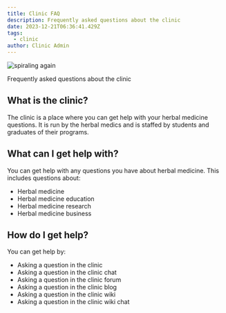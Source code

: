 ```yaml
---
title: Clinic FAQ
description: Frequently asked questions about the clinic
date: 2023-12-21T06:36:41.429Z
tags:
  - clinic
author: Clinic Admin
---
```

![spiraling again](/img/again-repeated.png "Again album cover")

Frequently asked questions about the clinic

## What is the clinic?

The clinic is a place where you can get help with your herbal medicine questions. It is run by the herbal medics and is staffed by students and graduates of their programs.

## What can I get help with?

You can get help with any questions you have about herbal medicine. This includes questions about:

* Herbal medicine
* Herbal medicine education
* Herbal medicine research
* Herbal medicine business

## How do I get help?

You can get help by:

* Asking a question in the clinic
* Asking a question in the clinic chat
* Asking a question in the clinic forum
* Asking a question in the clinic blog
* Asking a question in the clinic wiki
* Asking a question in the clinic wiki chat